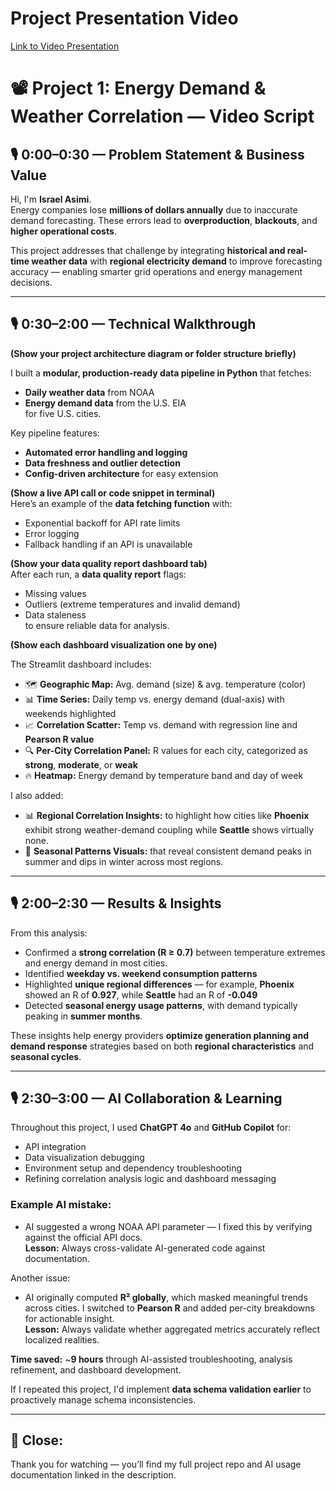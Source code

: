 # Project Presentation Video

[Link to Video Presentation](http://example.com/link-to-your-video)

# 📽️ Project 1: Energy Demand & Weather Correlation — Video Script

## 🎙️ 0:00–0:30 — Problem Statement & Business Value

Hi, I'm **Israel Asimi**.  
Energy companies lose **millions of dollars annually** due to inaccurate demand forecasting. These errors lead to **overproduction**, **blackouts**, and **higher operational costs**.

This project addresses that challenge by integrating **historical and real-time weather data** with **regional electricity demand** to improve forecasting accuracy — enabling smarter grid operations and energy management decisions.

---

## 🎙️ 0:30–2:00 — Technical Walkthrough

**(Show your project architecture diagram or folder structure briefly)**

I built a **modular, production-ready data pipeline in Python** that fetches:
- **Daily weather data** from NOAA
- **Energy demand data** from the U.S. EIA  
for five U.S. cities.

Key pipeline features:
- **Automated error handling and logging**
- **Data freshness and outlier detection**
- **Config-driven architecture** for easy extension

**(Show a live API call or code snippet in terminal)**  
Here’s an example of the **data fetching function** with:
- Exponential backoff for API rate limits
- Error logging
- Fallback handling if an API is unavailable  

**(Show your data quality report dashboard tab)**  
After each run, a **data quality report** flags:
- Missing values
- Outliers (extreme temperatures and invalid demand)
- Data staleness  
to ensure reliable data for analysis.

**(Show each dashboard visualization one by one)**

The Streamlit dashboard includes:
- 🗺️ **Geographic Map:** Avg. demand (size) & avg. temperature (color)
- 📊 **Time Series:** Daily temp vs. energy demand (dual-axis) with weekends highlighted
- 📈 **Correlation Scatter:** Temp vs. demand with regression line and **Pearson R value**
- 🔍 **Per-City Correlation Panel:** R values for each city, categorized as **strong**, **moderate**, or **weak**
- 🔥 **Heatmap:** Energy demand by temperature band and day of week

I also added:
- 📊 **Regional Correlation Insights:** to highlight how cities like **Phoenix** exhibit strong weather-demand coupling while **Seattle** shows virtually none.
- 📅 **Seasonal Patterns Visuals:** that reveal consistent demand peaks in summer and dips in winter across most regions.

---

## 🎙️ 2:00–2:30 — Results & Insights

From this analysis:
- Confirmed a **strong correlation (R ≥ 0.7)** between temperature extremes and energy demand in most cities.
- Identified **weekday vs. weekend consumption patterns**
- Highlighted **unique regional differences** — for example, **Phoenix** showed an R of **0.927**, while **Seattle** had an R of **-0.049**
- Detected **seasonal energy usage patterns**, with demand typically peaking in **summer months**.

These insights help energy providers **optimize generation planning and demand response** strategies based on both **regional characteristics** and **seasonal cycles**.

---

## 🎙️ 2:30–3:00 — AI Collaboration & Learning

Throughout this project, I used **ChatGPT 4o** and **GitHub Copilot** for:
- API integration
- Data visualization debugging
- Environment setup and dependency troubleshooting
- Refining correlation analysis logic and dashboard messaging

### Example AI mistake:
- AI suggested a wrong NOAA API parameter — I fixed this by verifying against the official API docs.  
**Lesson:** Always cross-validate AI-generated code against documentation.

Another issue:  
- AI originally computed **R² globally**, which masked meaningful trends across cities. I switched to **Pearson R** and added per-city breakdowns for actionable insight.  
**Lesson:** Always validate whether aggregated metrics accurately reflect localized realities.

**Time saved:** ~**9 hours** through AI-assisted troubleshooting, analysis refinement, and dashboard development.

If I repeated this project, I'd implement **data schema validation earlier** to proactively manage schema inconsistencies.

---

## 📌 Close:
Thank you for watching — you’ll find my full project repo and AI usage documentation linked in the description.
